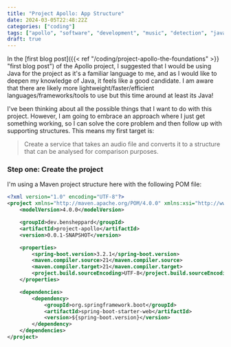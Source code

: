 ```yaml
---
title: "Project Apollo: App Structure"
date: 2024-03-05T22:48:22Z
categories: ["coding"]
tags: ["apollo", "software", "development", "music", "detection", "java"]
draft: true
---
```


In the [first blog post]({{< ref "/coding/project-apollo-the-foundations" >}} "first blog post") of the Apollo project, I suggested that I would be using Java for the project as it's a familiar language to me, and as I would like to deepen my knowledge of Java, it feels like a good candidate. I am aware that there are likely more lightweight/faster/efficient languages/frameworks/tools to use but this time around at least its Java!

I've been thinking about all the possible things that I want to do with this project. However, I am going to embrace an approach where I just get something working, so I can solve the core problem and then follow up with supporting structures. This means my first target is:

> Create a service that takes an audio file and converts it to a structure that can be analysed for comparison purposes.

### Step one: Create the project
I'm using a Maven project structure here with the following POM file:

```xml {lineNos=inline tabWidth=2}
<?xml version="1.0" encoding="UTF-8"?>
<project xmlns="http://maven.apache.org/POM/4.0.0" xmlns:xsi="http://www.w3.org/2001/XMLSchema-instance" xsi:schemaLocation="http://maven.apache.org/POM/4.0.0 http://maven.apache.org/xsd/maven-4.0.0.xsd">
    <modelVersion>4.0.0</modelVersion>

    <groupId>dev.bensheppard</groupId>
    <artifactId>project-apollo</artifactId>
    <version>0.0.1-SNAPSHOT</version>

    <properties>
        <spring-boot.version>3.2.1</spring-boot.version>
        <maven.compiler.source>21</maven.compiler.source>
        <maven.compiler.target>21</maven.compiler.target>
        <project.build.sourceEncoding>UTF-8</project.build.sourceEncoding>
    </properties>

    <dependencies>
        <dependency>
            <groupId>org.springframework.boot</groupId>
            <artifactId>spring-boot-starter-web</artifactId>
            <version>${spring-boot.version}</version>
        </dependency>
    </dependencies>
</project>
```

